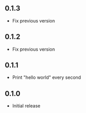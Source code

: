 <!-- https://developers.home-assistant.io/docs/add-ons/presentation#keeping-a-changelog -->

## 0.1.3

- Fix previous version

## 0.1.2

- Fix previous version

## 0.1.1

- Print "hello world" every second

## 0.1.0

- Initial release
